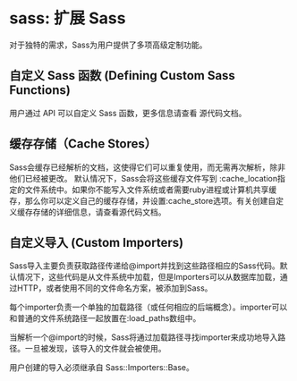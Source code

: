 # sass: 扩展 Sass

对于独特的需求，Sass为用户提供了多项高级定制功能。

## 自定义 Sass 函数 (Defining Custom Sass Functions)

用户通过 API 可以自定义 Sass 函数，更多信息请查看 源代码文档。

## 缓存存储（Cache Stores）

Sass会缓存已经解析的文档，这使得它们可以重复使用，而无需再次解析，除非他们已经被更改。 默认情况下，Sass会将这些缓存文件写到 :cache_location指定的文件系统中。如果你不能写入文件系统或者需要ruby进程或计算机共享缓存，那么你可以定义自己的缓存存储，并设置:cache_store选项。有关创建自定义缓存存储的详细信息，请查看源代码文档。

## 自定义导入 (Custom Importers)
Sass导入主要负责获取路径传递给@import并找到这些路径相应的Sass代码。默认情况下，这些代码是从文件系统中加载，但是Importers可以从数据库加载，通过HTTP，或者使用不同的文件命名方案，被添加到Sass。

每个importer负责一个单独的加载路径（或任何相应的后端概念）。importer可以和普通的文件系统路径一起放置在:load_paths数组中。

当解析一个@import的时候，Sass将通过加载路径寻找importer来成功地导入路径。一旦被发现，该导入的文件就会被使用。

用户创建的导入必须继承自 Sass::Importers::Base。